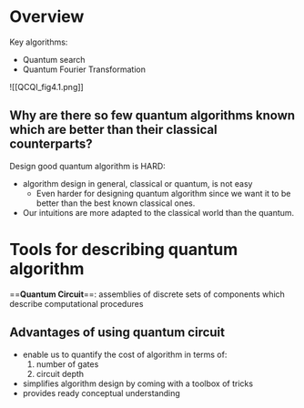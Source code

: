 # Overview
Key algorithms:
- Quantum search
- Quantum Fourier Transformation

![[QCQI_fig4.1.png]]

## Why are there so few quantum algorithms known which are better than their classical counterparts?
Design good quantum algorithm is HARD:
- algorithm design in general, classical or quantum, is not easy
	- Even harder for designing quantum algorithm since we want it to be better than the best known classical ones.
- Our intuitions are more adapted to the classical world than the quantum.

# Tools for describing quantum algorithm
==__Quantum Circuit__==:
assemblies of discrete sets of components which describe computational procedures

## Advantages of using quantum circuit
- enable us to quantify the cost of algorithm in terms of:
	1. number of gates
	2. circuit depth
- simplifies algorithm design by coming with a toolbox of tricks
- provides ready conceptual understanding

